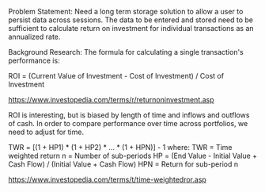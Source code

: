 Problem Statement:
Need a long term storage solution to allow a user to persist data across sessions. The data to be entered and stored need to be sufficient to calculate return on investment for individual transactions as an annualized rate. 

Background Research:
The formula for calculating a single transaction's performance is:

ROI = (Current Value of Investment - Cost of Investment) / Cost of Investment

https://www.investopedia.com/terms/r/returnoninvestment.asp

ROI is interesting, but is biased by length of time and inflows and outflows of cash. In order to compare performance over time across portfolios, we need to adjust for time.

TWR = [(1 + HP1) * (1 + HP2) * ... * (1 + HPN)] - 1
where:
TWR = Time weighted return
n = Number of sub-periods
HP = (End Value - Initial Value + Cash Flow) / (Initial Value + Cash Flow)
HPN = Return for sub-period n

https://www.investopedia.com/terms/t/time-weightedror.asp

